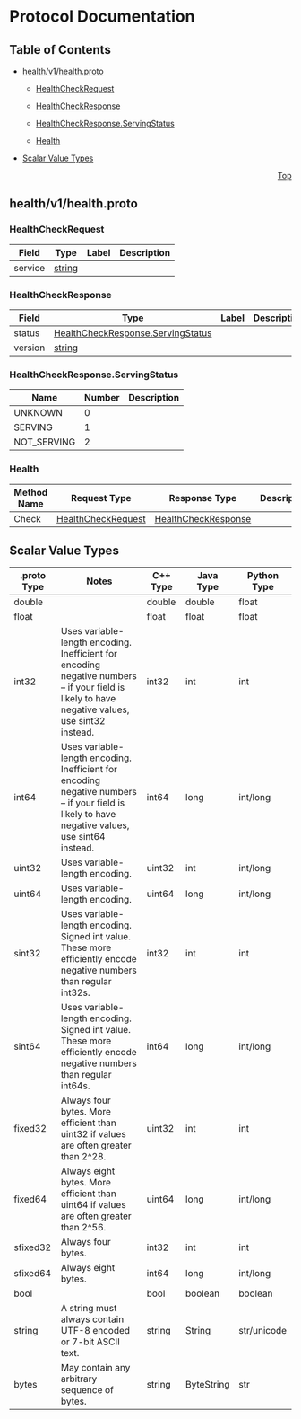 # Protocol Documentation
<a name="top"/>

## Table of Contents

- [health/v1/health.proto](#health/v1/health.proto)
    - [HealthCheckRequest](#sagittarius.health.v1.HealthCheckRequest)
    - [HealthCheckResponse](#sagittarius.health.v1.HealthCheckResponse)
  
    - [HealthCheckResponse.ServingStatus](#sagittarius.health.v1.HealthCheckResponse.ServingStatus)
  
  
    - [Health](#sagittarius.health.v1.Health)
  

- [Scalar Value Types](#scalar-value-types)



<a name="health/v1/health.proto"/>
<p align="right"><a href="#top">Top</a></p>

## health/v1/health.proto



<a name="sagittarius.health.v1.HealthCheckRequest"/>

### HealthCheckRequest



| Field | Type | Label | Description |
| ----- | ---- | ----- | ----------- |
| service | [string](#string) |  |  |






<a name="sagittarius.health.v1.HealthCheckResponse"/>

### HealthCheckResponse



| Field | Type | Label | Description |
| ----- | ---- | ----- | ----------- |
| status | [HealthCheckResponse.ServingStatus](#sagittarius.health.v1.HealthCheckResponse.ServingStatus) |  |  |
| version | [string](#string) |  |  |





 


<a name="sagittarius.health.v1.HealthCheckResponse.ServingStatus"/>

### HealthCheckResponse.ServingStatus


| Name | Number | Description |
| ---- | ------ | ----------- |
| UNKNOWN | 0 |  |
| SERVING | 1 |  |
| NOT_SERVING | 2 |  |


 

 


<a name="sagittarius.health.v1.Health"/>

### Health


| Method Name | Request Type | Response Type | Description |
| ----------- | ------------ | ------------- | ------------|
| Check | [HealthCheckRequest](#sagittarius.health.v1.HealthCheckRequest) | [HealthCheckResponse](#sagittarius.health.v1.HealthCheckRequest) |  |

 



## Scalar Value Types

| .proto Type | Notes | C++ Type | Java Type | Python Type |
| ----------- | ----- | -------- | --------- | ----------- |
| <a name="double" /> double |  | double | double | float |
| <a name="float" /> float |  | float | float | float |
| <a name="int32" /> int32 | Uses variable-length encoding. Inefficient for encoding negative numbers – if your field is likely to have negative values, use sint32 instead. | int32 | int | int |
| <a name="int64" /> int64 | Uses variable-length encoding. Inefficient for encoding negative numbers – if your field is likely to have negative values, use sint64 instead. | int64 | long | int/long |
| <a name="uint32" /> uint32 | Uses variable-length encoding. | uint32 | int | int/long |
| <a name="uint64" /> uint64 | Uses variable-length encoding. | uint64 | long | int/long |
| <a name="sint32" /> sint32 | Uses variable-length encoding. Signed int value. These more efficiently encode negative numbers than regular int32s. | int32 | int | int |
| <a name="sint64" /> sint64 | Uses variable-length encoding. Signed int value. These more efficiently encode negative numbers than regular int64s. | int64 | long | int/long |
| <a name="fixed32" /> fixed32 | Always four bytes. More efficient than uint32 if values are often greater than 2^28. | uint32 | int | int |
| <a name="fixed64" /> fixed64 | Always eight bytes. More efficient than uint64 if values are often greater than 2^56. | uint64 | long | int/long |
| <a name="sfixed32" /> sfixed32 | Always four bytes. | int32 | int | int |
| <a name="sfixed64" /> sfixed64 | Always eight bytes. | int64 | long | int/long |
| <a name="bool" /> bool |  | bool | boolean | boolean |
| <a name="string" /> string | A string must always contain UTF-8 encoded or 7-bit ASCII text. | string | String | str/unicode |
| <a name="bytes" /> bytes | May contain any arbitrary sequence of bytes. | string | ByteString | str |

